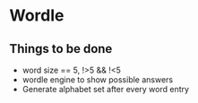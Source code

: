 # Wordle

## Things to be done
- word size == 5, !>5 && !<5
- wordle engine to show possible answers
- Generate alphabet set after every word entry
